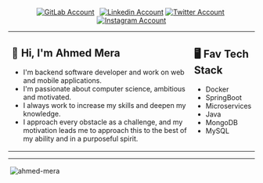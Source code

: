 
<div align=center>

&ensp;<a target="_blank" href="https://gitlab.com/users/ahmed-mera/projects"><img src="https://cdn.worldvectorlogo.com/logos/gitlab.svg" title="GitLab" alt="GitLab Account" width="30"/></a>
&ensp;<a target="_blank" href="https://www.linkedin.com/in/ahmed-mera-096334186/"><img src="https://cdn.worldvectorlogo.com/logos/linkedin-icon-2.svg" title="Linkedin" alt="Linkedin Account" width="30"/></a> 
<a target="_blank"  href="https://twitter.com/__ahmedmera"><img src="https://cdn.worldvectorlogo.com/logos/twitter-6.svg" title="Twitter" alt="Twitter Account" width="40"/></a> 
&ensp;<a target="_blank" href="https://www.instagram.com/_ahmed.mera_/"><img src="https://cdn.worldvectorlogo.com/logos/instagram-2016-5.svg" title="Instagram" alt="Instagram Account" width="30"/></a> 
</div>


<table><tr><td valign="top" width="75%">

## 👋 Hi, I'm Ahmed Mera
 
 - I'm backend software developer and work on web and mobile applications. 
 - I'm passionate about computer science, ambitious and motivated.
 - I always work to increase my skills and deepen my knowledge. 
 - I approach every obstacle as a challenge, and my motivation leads me to approach this to the best of my ability and in a purposeful spirit.
 
</td><td valign="top" width="25%">

## 🖥️ Fav Tech Stack

- Docker 
- SpringBoot
- Microservices
- Java
- MongoDB
- MySQL
  
</tr></tr></table> 


[//]: # (---)

[//]: # ()
[//]: # (### Connect with me:)

[//]: # ()
[//]: # ([<img src="https://img.shields.io/badge/-toyamarodrigo.com-474747?style=for-the-badge&logo=circle&logoColor=white" />][website])

[//]: # ([<img src="https://img.shields.io/badge/linkedin-%230077B5.svg?&style=for-the-badge&logo=linkedin&logoColor=white" />][linkedin])

[//]: # ([<img src="https://img.shields.io/badge/instagram-%23E4405F.svg?&style=for-the-badge&logo=instagram&logoColor=white" />][instagram])

[//]: # ([<img src="https://img.shields.io/badge/gmail-%23D14836.svg?&style=for-the-badge&logo=gmail&logoColor=white" />][mail])


[//]: # (---)

[//]: # ()
[//]: # (### Languages and Tools:)

[//]: # ()
[//]: # (<img align="left" alt="HTML5" width="26px" src="https://raw.githubusercontent.com/github/explore/80688e429a7d4ef2fca1e82350fe8e3517d3494d/topics/html/html.png" />)

[//]: # (<img align="left" alt="CSS3" width="26px" src="https://raw.githubusercontent.com/github/explore/80688e429a7d4ef2fca1e82350fe8e3517d3494d/topics/css/css.png" />)

[//]: # (<img align="left" alt="JavaScript" width="26px" src="https://raw.githubusercontent.com/github/explore/80688e429a7d4ef2fca1e82350fe8e3517d3494d/topics/javascript/javascript.png" />)

[//]: # (<img align="left" alt="React" width="26px" src="https://raw.githubusercontent.com/github/explore/80688e429a7d4ef2fca1e82350fe8e3517d3494d/topics/react/react.png" />)

[//]: # (<img align="left" alt="Node.js" width="26px" src="https://raw.githubusercontent.com/github/explore/80688e429a7d4ef2fca1e82350fe8e3517d3494d/topics/nodejs/nodejs.png" />)

[//]: # ()
[//]: # (<br/>)

---

<p>&nbsp;<img align="center" src="https://github-readme-stats.vercel.app/api?username=ahmed-mera&show_icons=true&locale=en&include_all_commits=true" alt="ahmed-mera" /></p>

[website]: https://mera-tech.it
[mail]: mailto:ahmedmera81136@gmail.com
[instagram]: https://www.instagram.com/_ahmed.mera_
[linkedin]: https://www.linkedin.com/in/ahmed-mera-096334186

 
